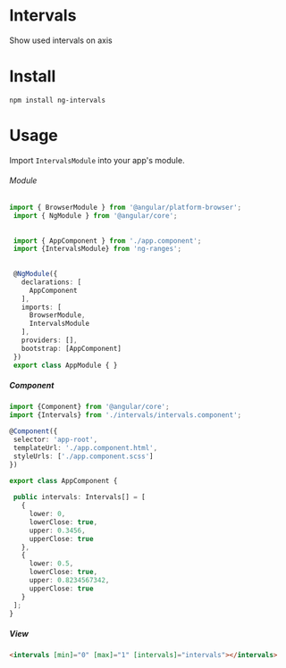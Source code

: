 # Intervals
Show used intervals on axis

# Install
`npm install ng-intervals`

# Usage

Import `IntervalsModule` into your app's module.

###### Module
```typescript
import { BrowserModule } from '@angular/platform-browser';
 import { NgModule } from '@angular/core';
 
 
 import { AppComponent } from './app.component';
 import {IntervalsModule} from 'ng-ranges';
 
 
 @NgModule({
   declarations: [
     AppComponent
   ],
   imports: [
     BrowserModule,
     IntervalsModule
   ],
   providers: [],
   bootstrap: [AppComponent]
 })
 export class AppModule { }
 ```
 ##### Component
 ```typescript
import {Component} from '@angular/core';
import {Intervals} from './intervals/intervals.component';

@Component({
  selector: 'app-root',
  templateUrl: './app.component.html',
  styleUrls: ['./app.component.scss']
})

export class AppComponent {
  
  public intervals: Intervals[] = [
    {
      lower: 0,
      lowerClose: true,
      upper: 0.3456,
      upperClose: true
    },
    {
      lower: 0.5,
      lowerClose: true,
      upper: 0.8234567342,
      upperClose: true
    }
  ];
}
```

##### View
```html
<intervals [min]="0" [max]="1" [intervals]="intervals"></intervals>
```
 

